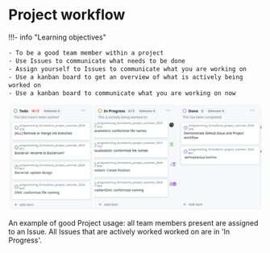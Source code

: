 # Project workflow

!!!- info "Learning objectives"

    - To be a good team member within a project
    - Use Issues to communicate what needs to be done
    - Assign yourself to Issues to communicate what you are working on
    - Use a kanban board to get an overview of what is actively being worked on
    - Use a kanban board to communicate what you are working on now

![](github_project_good_usage.png)

An example of good Project usage: all team members present are
assigned to an Issue. All Issues that are actively worked 
worked on are in 'In Progress'.
